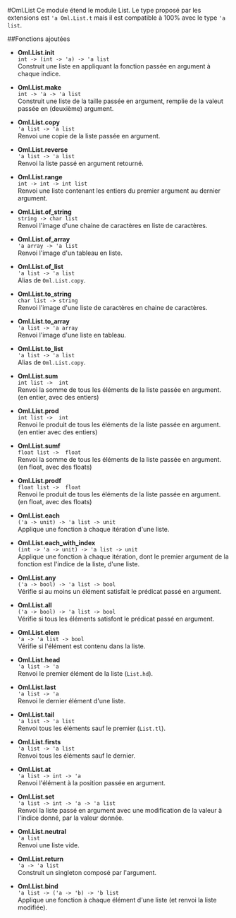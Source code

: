 #Oml.List
Ce module étend le module List. Le type proposé par les extensions est `'a Oml.List.t` mais il est compatible à 100% avec le type `'a list`.

##Fonctions ajoutées

*    **Oml.List.init**  
     `int -> (int -> 'a) -> 'a list`  
     Construit une liste en appliquant la fonction passée en argument à chaque indice.


*    **Oml.List.make**  
     `int -> 'a -> 'a list`  
     Construit une liste de la taille passée en argument, remplie de la valeut passée en (deuxième) argument.

*    **Oml.List.copy**  
     `'a list -> 'a list`  
     Renvoi une copie de la liste passée en argument.


*    **Oml.List.reverse**  
     `'a list -> 'a list`  
     Renvoi la liste passé en argument retourné.


*    **Oml.List.range**  
     `int -> int -> int list`  
     Renvoi une liste contenant les entiers du premier argument au dernier argument.


*    **Oml.List.of_string**  
     `string -> char list`  
     Renvoi l'image d'une chaine de caractères en liste de caractères.


*    **Oml.List.of_array**  
     `'a array -> 'a list`  
     Renvoi l'image d'un tableau en liste.


*    **Oml.List.of_list**  
     `'a list -> 'a list`   
     Alias de `Oml.List.copy`.


*    **Oml.List.to_string**  
     `char list -> string`   
     Renvoi l'image d'une liste de caractères en chaine de caractères.


*    **Oml.List.to_array**  
     `'a list -> 'a array`   
     Renvoi l'image d'une liste en tableau.


*    **Oml.List.to_list**  
     `'a list -> 'a list`   
     Alias de `Oml.List.copy`.


*    **Oml.List.sum**  
     `int list ->  int`   
     Renvoi la somme de tous les éléments de la liste passée en argument. (en entier, avec des entiers)


*    **Oml.List.prod**  
     `int list ->  int`   
     Renvoi le produit de tous les éléments de la liste passée en argument. (en entier avec des entiers)


*    **Oml.List.sumf**  
     `float list ->  float`   
     Renvoi la somme de tous les éléments de la liste passée en argument. (en float, avec des floats)



*    **Oml.List.prodf**  
     `float list ->  float`   
     Renvoi le produit de tous les éléments de la liste passée en argument. (en float, avec des floats)


*    **Oml.List.each**  
     `('a -> unit) -> 'a list -> unit`   
     Applique une fonction à chaque itération d'une liste.


*    **Oml.List.each_with_index**  
     `(int -> 'a -> unit) -> 'a list -> unit`   
     Applique une fonction à chaque itération, dont le premier argument de la fonction est l'indice de la liste, d'une liste.


*    **Oml.List.any**  
     `('a -> bool) -> 'a list -> bool`   
     Vérifie si au moins un élément satisfait le prédicat passé en argument.

*    **Oml.List.all**  
     `('a -> bool) -> 'a list -> bool`   
     Vérifie si tous les éléments satisfont le prédicat passé en argument.

*    **Oml.List.elem**  
     `'a -> 'a list -> bool`   
     Vérifie si l'élément est contenu dans la liste.

*    **Oml.List.head**  
     `'a list -> 'a`   
     Renvoi le premier élément de la liste (`List.hd`).

*    **Oml.List.last**  
     `'a list -> 'a`   
     Renvoi le dernier élément d'une liste.

*    **Oml.List.tail**  
     `'a list -> 'a list`   
     Renvoi tous les éléments sauf le premier (`List.tl`).

*    **Oml.List.firsts**  
     `'a list -> 'a list`   
     Renvoi tous les éléments sauf le dernier.


*    **Oml.List.at**  
     `'a list -> int -> 'a`   
     Renvoi l'élément à la position passée en argument.


*    **Oml.List.set**  
     `'a list -> int -> 'a -> 'a list`   
     Renvoi la liste passé en argument avec une modification de la valeur à l'indice donné, par la valeur donnée.


*    **Oml.List.neutral**  
     `'a list`   
     Renvoi une liste vide.


*    **Oml.List.return**  
     `'a -> 'a list`   
     Construit un singleton composé par l'argument.


*    **Oml.List.bind**  
     `'a list -> ('a -> 'b) -> 'b list`   
     Applique une fonction à chaque élément d'une liste (et renvoi la liste modifiée).
